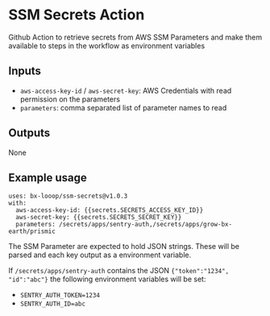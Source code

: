 # SSM Secrets Action

Github Action to retrieve secrets from AWS SSM Parameters and make them available to steps in the workflow as environment variables
## Inputs

- `aws-access-key-id` / `aws-secret-key`: AWS Credentials with read permission on the parameters
- `parameters`: comma separated list of parameter names to read
## Outputs
None

## Example usage
```
uses: bx-looop/ssm-secrets@v1.0.3
with:
  aws-access-key-id: {{secrets.SECRETS_ACCESS_KEY_ID}}
  aws-secret-key: {{secrets.SECRETS_SECRET_KEY}}
  parameters: /secrets/apps/sentry-auth,/secrets/apps/grow-bx-earth/prismic
```

The SSM Parameter are expected to hold JSON strings. These will be parsed and each key output as a environment variable.

If `/secrets/apps/sentry-auth` contains the JSON `{"token":"1234", "id":"abc"}` the following environment variables will be set:
- `SENTRY_AUTH_TOKEN=1234`
- `SENTRY_AUTH_ID=abc`